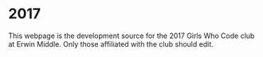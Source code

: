# 2017
This webpage is the development source for the 2017 Girls Who Code club at Erwin Middle. Only those affiliated with the club should edit.
